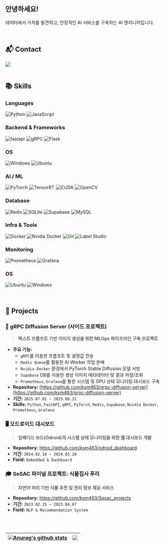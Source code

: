 ## 안녕하세요! 
데이터에서 가치를 발견하고, 안정적인 AI 서비스를 구축하는 AI 엔지니어입니다.

 
<br>  
   
## 📬 Contact  
<div align="left">
    <a href="mailto:ksm46351@gmail.com" target="_blank"><img src="https://img.shields.io/badge/ksm46351@gmail.com-EA4335?style=flat-square&logo=Gmail&logoColor=white"/></a>
</div>

<br> 
  
## 📚 Skills  

### Languages
<p>
<img alt="Python" src ="https://img.shields.io/badge/Python-3776AB.svg?&style=for-the-badge&logo=Python&logoColor=white"/>
<img alt="JavaScript" src ="https://img.shields.io/badge/JavaScript-F7DF1E.svg?&style=for-the-badge&logo=JavaScript&logoColor=black"/>
</p>

### Backend & Frameworks
<p>
<img alt="fastapi" src="https://img.shields.io/badge/fastapi-009688?&style=for-the-badge&logo=fastapi&logoColor=white"/>
<img alt="gRPC" src="https://img.shields.io/badge/gRPC-04A853?style=for-the-badge&logo=grpc&logoColor=white"/>
<img alt="Flask" src="https://img.shields.io/badge/Flask-000000?&style=for-the-badge&logo=Flask&logoColor=white"/>
</p>

### OS
<p>
  <img alt="Windows" src="https://img.shields.io/badge/Windows-0078D6.svg?&style=for-the-badge&logo=Windows&logoColor=white"/>
  <img alt="Ubuntu" src="https://img.shields.io/badge/Ubuntu-E95420.svg?&style=for-the-badge&logo=Ubuntu&logoColor=white"/> 
</p>

### AI / ML
<p>
<img alt="PyTorch" src="https://img.shields.io/badge/PyTorch-EE4C2C?style=for-the-badge&logo=pytorch&logoColor=white"/>
<img alt="TensorRT" src="https://img.shields.io/badge/TensorRT-76B900?style=for-the-badge&logo=nvidia&logoColor=white"/>
<img alt="CUDA" src="https://img.shields.io/badge/CUDA-76B900?style=for-the-badge&logo=nvidia&logoColor=white"/>
<img alt="OpenCV" src="https://img.shields.io/badge/OpenCV-5C3EE8?style=for-the-badge&logo=opencv&logoColor=white"/>
</p>

### Database
<p>
<img alt="Redis" src="https://img.shields.io/badge/Redis-DC382D?style=for-the-badge&logo=redis&logoColor=white"/>
<img alt="SQLite" src="https://img.shields.io/badge/SQLite-07405E?style=for-the-badge&logo=sqlite&logoColor=white"/>
<img alt="Supabase" src="https://img.shields.io/badge/Supabase-3ECF8E?style=for-the-badge&logo=supabase&logoColor=white"/>
<img alt="MySQL" src="https://img.shields.io/badge/MySQL-4479A1?&style=for-the-badge&logo=MySQL&logoColor=white"/>
</p>

### Infra & Tools
<p>
<img alt="Docker" src="https://img.shields.io/badge/Docker-2496ED?&style=for-the-badge&logo=Docker&logoColor=white"/>
<img alt="Nvidia Docker" src="https://img.shields.io/badge/Nvidia_Docker-76B900?style=for-the-badge&logo=docker&logoColor=white"/>
<img alt="Git" src="https://img.shields.io/badge/Git-F05032?&style=for-the-badge&logo=Git&logoColor=white"/>
<img alt="Label Studio" src="https://img.shields.io/badge/Label_Studio-FF6600?style=for-the-badge&logo=labelstudio&logoColor=white"/>
</p>

### Monitoring
<p>
<img alt="Prometheus" src="https://img.shields.io/badge/Prometheus-E6522C?style=for-the-badge&logo=prometheus&logoColor=white"/>
<img alt="Grafana" src="https://img.shields.io/badge/Grafana-F46800?style=for-the-badge&logo=grafana&logoColor=white"/>
</p>

### OS
<p>
<img alt="Ubuntu" src="https://img.shields.io/badge/Ubuntu-E95420.svg?&style=for-the-badge&logo=Ubuntu&logoColor=white"/>
<img alt="Windows" src="https://img.shields.io/badge/Windows-0078D6.svg?&style=for-the-badge&logo=Windows&logoColor=white"/>
</p>

<br>

## 📌 Projects

### 🚀 gRPC Diffusion Server (사이드 프로젝트)
> **텍스트 프롬프트 기반 이미지 생성을 위한 MLOps 파이프라인 구축 프로젝트**

* **주요 기능:**
  * `gRPC`를 이용한 프롬프트 및 설정값 전송
  * `Redis Queue`를 활용한 AI Worker 작업 분배
  * `Nvidia Docker` 환경에서 PyTorch Stable Diffusion 모델 서빙
  * `Supabase` DB를 이용한 생성 이미지 메타데이터 및 결과 저장/조회
  * `Prometheus`, `Grafana`를 통한 시스템 및 GPU 상태 모니터링 대시보드 구축
* **Repository:** [https://github.com/ksm463/grpc-diffusion-server](https://github.com/ksm463/grpc-diffusion-server)
* **기간:** `2025.07.01 ~ 2025.08.31`
* **Skills:** `Python`, `FastAPI`, `gRPC`, `PyTorch`, `Redis`, `Supabase`, `Nvidia Docker`, `Prometheus`, `Grafana`

### 🖥️ 오드로이드 대시보드
> **임베디드 보드(Odroid)의 시스템 상태 모니터링을 위한 웹 대시보드 개발**

* **Repository:** <https://github.com/ksm463/odroid_dashboard>
* **기간:** `2024.02.14 ~ 2024.03.10`
* **Field:** `Embedded & Dashboard`

### 🎓 SeSAC 파이널 프로젝트: 식물집사 푸리
> **자연어 처리 기반 식물 추천 및 관리 정보 제공 서비스**

* **Repository:** <https://github.com/ksm463/Sesac_projects>
* **기간:** `2023.02.15 ~ 2023.04.07`
* **Field:** `NLP & Recommendation System`


<br>
<br>

| <a href="https://github.com/ksm463/github-readme-stats"><img align="center" src="https://github-readme-stats.vercel.app/api?username=ksm463&show_icons=true&include_all_commits=true&theme=buefy&hide_border=true&exclude_repo=web-viewer-streaming" alt="Anurag's github stats" /></a> | <a href="https://github.com/ksm463/github-readme-stats"><img align="center" src="https://github-readme-stats.vercel.app/api/top-langs/?username=ksm463&hide=Jupyter%20Notebook,HTML,Java,Ruby,SCSS,PureBasic,XSLT&layout=compact&theme=buefy&hide_border=true&exclude_repo=web-viewer-streaming&cache_bust=2" /></a> |
| ------------- | ------------- |
